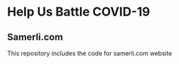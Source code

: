 # Help Us Battle COVID-19

## Samerli.com

This repository includes the code for samerli.com website 

<!--
**samerli/samerli** is a ✨ _special_ ✨ repository because its `README.md` (this file) appears on your GitHub profile.

Here are some ideas to get you started:
